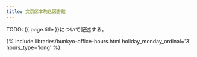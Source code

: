 ```yaml
---
title: 文京区本駒込図書館
---
```


TODO: {{ page.title }}について記述する。

{% include libraries/bunkyo-office-hours.html
    holiday_monday_ordinal='3'
    hours_type='long' %}
